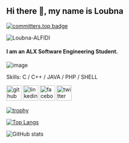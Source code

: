 ## Hi there 👋, my name is Loubna
[![committers.top badge](https://user-badge.committers.top/morocco/Loubna-ALFIDI.svg)](https://user-badge.committers.top/morocco/Loubna-ALFIDI)
<p align="left"> <img src="https://komarev.com/ghpvc/?username=Loubna-ALFIDI&label=Profile%20views&color=0e75b6&style=flat" alt="Loubna-ALFIDI" /> </p>


#### I am an ALX Software Engineering Student.
![image](https://media1.giphy.com/media/v1.Y2lkPTc5MGI3NjExaHBzMmV1czBvMTJsbnltMWNoNXhhajh3ZGU0Z2xkeWZ3a2dzNmQwYSZlcD12MV9pbnRlcm5hbF9naWZfYnlfaWQmY3Q9Zw/s8XbNUFZUsg0DaouGJ/giphy.gif)

Skills: C / C++ / JAVA / PHP / SHELL



[<img src='https://cdn.jsdelivr.net/npm/simple-icons@3.0.1/icons/github.svg' alt='github' height='40'>](https://github.com/Loubna-ALFIDI)  [<img src='https://cdn.jsdelivr.net/npm/simple-icons@3.0.1/icons/linkedin.svg' alt='linkedin' height='40'>](https://www.linkedin.com/in/loubna-alfidi-94a092219//)  [<img src='https://cdn.jsdelivr.net/npm/simple-icons@3.0.1/icons/facebook.svg' alt='facebook' height='40'>](https://www.facebook.com/profile.php?id=100008995472392)  [<img src='https://cdn.jsdelivr.net/npm/simple-icons@3.0.1/icons/twitter.svg' alt='twitter' height='40'>](https://twitter.com/loubna_alfidi)  

[![trophy](https://github-profile-trophy.vercel.app/?username=Loubna-ALFIDI)](https://github.com/ryo-ma/github-profile-trophy)


[![Top Langs](https://github-readme-stats.vercel.app/api/top-langs/?username=Loubna-ALFIDI)](https://github.com/anuraghazra/github-readme-stats)

![GitHub stats](https://github-readme-stats.vercel.app/api?username=Loubna-ALFIDI&show_icons=true)  

